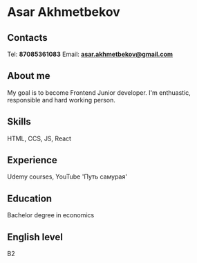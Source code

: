 
# Asar Akhmetbekov

## Contacts
Tel: **87085361083**
Email: **asar.akhmetbekov@gmail.com**

## About me
My goal is to become Frontend Junior developer. I'm enthuastic, responsible and hard working person.

## Skills
HTML, CCS, JS, React

## Experience
Udemy courses, YouTube 'Путь самурая'

## Education
Bachelor degree in economics

## English level
B2

